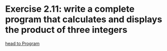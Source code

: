 # Exercise 2.11: write a complete program that calculates and displays the product of three integers

[head to Program](02_11.cpp)